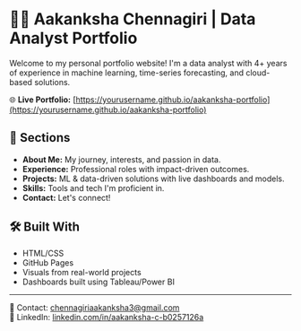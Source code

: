 # 👩‍💻 Aakanksha Chennagiri | Data Analyst Portfolio

Welcome to my personal portfolio website! I'm a data analyst with 4+ years of experience in machine learning, time-series forecasting, and cloud-based solutions.

🌐 **Live Portfolio:** [https://yourusername.github.io/aakanksha-portfolio](https://yourusername.github.io/aakanksha-portfolio)

## 📂 Sections

- **About Me:** My journey, interests, and passion in data.
- **Experience:** Professional roles with impact-driven outcomes.
- **Projects:** ML & data-driven solutions with live dashboards and models.
- **Skills:** Tools and tech I'm proficient in.
- **Contact:** Let's connect!

## 🛠️ Built With

- HTML/CSS
- GitHub Pages
- Visuals from real-world projects
- Dashboards built using Tableau/Power BI

---

📧 Contact: [chennagiriaakanksha3@gmail.com](mailto:chennagiriaakanksha3@gmail.com)  
🔗 LinkedIn: [linkedin.com/in/aakanksha-c-b0257126a](https://linkedin.com/in/aakanksha-c-b0257126a)
